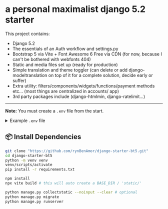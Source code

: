 # a personal maximalist django 5.2 starter

This project contains:

- Django 5.2
- The essentials of an Auth workflow and settings.py
- Bootstrap 5 via Vite + Font Awesome 6 Free via CDN (for now, because I can't be bothered with webfonts 404)
- Static and media files set up (ready for production)
- Simple translation and theme toggler (can delete or add django-modeltranslation on top of it for a complete solution, decide early or suffer)
- Extra utility: filters/components/widgets/functions/payment methods etc... (most things are centralized in accounts/ app)
- 3rd party packages include (django-htmlmin, django-ratelimit...)

---

**Note:** You must create a `.env` file from the start.

<details>
<summary>Example <code>.env</code> file</summary>

```env
EMAIL_HOST_USER="fake@fake.fake"
DEFAULT_FROM_EMAIL="fake@fake.fake"
EMAIL_HOST_PASSWORD="fake app password"
EMAIL_PORT=587

DJANGO_IS_PRODUCTION=False
# You can use: python -c 'from django.core.management.utils import get_random_secret_key; print(get_random_secret_key())'
DJANGO_SECRET_KEY="django-insecure-r01(sc^4!ugxu##tmb*q&5l!@o7tejc3#%50mh9nn6od3hss#c"
DJANGO_ADMIN_EMAIL_1=""
DJANGO_BROWSER_RELOAD=True

DB_TYPE='sqlite'
DB_NAME=''
DB_USER=''
DB_PASSWORD=''
# Use "db" if Django is run inside Docker, else "host.docker.internal" or "localhost"
DB_HOST=localhost
DB_PORT=5432

FLOUCI_APP_SECRET=''
FLOUCI_APP_TOKEN=''

PAYMEE_API_KEY=''

```
</details>

## 📦 Install Dependencies

```bash
git clone "https://github.com/rynBenAmor/django-starter-bt5.git"
cd django-starter-bt5
python -m venv venv
venv/scripts/activate
pip install -r requirements.txt

npm install
npx vite build # this will auto create a BASE_DIR / 'static/'

python manage.py collectstatic --noinput --clear # optional
python manage.py migrate
python manage.py runserver
```